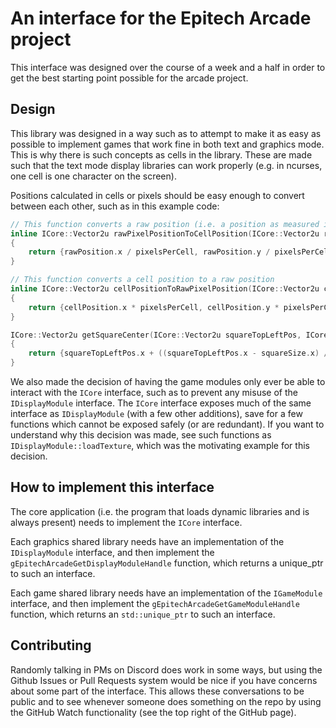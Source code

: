 # An interface for the Epitech Arcade project

This interface was designed over the course of a week and a half in order to get the best starting point possible for the arcade project.

## Design

This library was designed in a way such as to attempt to make it as easy as possible to implement games that work fine in both text and graphics mode.
This is why there is such concepts as cells in the library. These are made such that the text mode display libraries can work properly (e.g. in ncurses, one cell is one character on the screen).

Positions calculated in cells or pixels should be easy enough to convert between each other, such as in this example code:
```cpp
// This function converts a raw position (i.e. a position as measured in pixels) into a cell position (i.e. a position as measured in cells)
inline ICore::Vector2u rawPixelPositionToCellPosition(ICore::Vector2u rawPosition, std::uint32_t pixelsPerCell)
{
    return {rawPosition.x / pixelsPerCell, rawPosition.y / pixelsPerCell};
}

// This function converts a cell position to a raw position
inline ICore::Vector2u cellPositionToRawPixelPosition(ICore::Vector2u cellPosition, std::uint32_t pixelsPerCell)
{
    return {cellPosition.x * pixelsPerCell, cellPosition.y * pixelsPerCell};
}

ICore::Vector2u getSquareCenter(ICore::Vector2u squareTopLeftPos, ICore::Vector2u squareSize
{
    return {squareTopLeftPos.x + ((squareTopLeftPos.x - squareSize.x) / 2), squareTopLeftPos.y + ((squareTopLeftPos.y - squareSize.y) / 2)};
}
```

We also made the decision of having the game modules only ever be able to interact with the `ICore` interface, such as to prevent any misuse of the `IDisplayModule` interface. The `ICore` interface exposes much of the same interface as `IDisplayModule` (with a few other additions), save for a few functions which cannot be exposed safely (or are redundant). If you want to understand why this decision was made, see such functions as `IDisplayModule::loadTexture`, which was the motivating example for this decision.

## How to implement this interface

The core application (i.e. the program that loads dynamic libraries and is always present) needs to implement the `ICore` interface.

Each graphics shared library needs have an implementation of the `IDisplayModule` interface, and then implement the `gEpitechArcadeGetDisplayModuleHandle` function, which returns a unique_ptr to such an interface.

Each game shared library needs have an implementation of the `IGameModule` interface, and then implement the `gEpitechArcadeGetGameModuleHandle` function, which returns an `std::unique_ptr` to such an interface.

## Contributing

Randomly talking in PMs on Discord does work in some ways, but using the Github Issues or Pull Requests system would be nice if you have concerns about some part of the interface. This allows these conversations to be public and to see whenever someone does something on the repo by using the GitHub Watch functionality (see the top right of the GitHub page).
